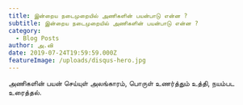 ```yaml
---
title: இன்றைய நடைமுறையில் அணிகளின் பயன்பாடு என்ன ?
subtitle: இன்றைய நடைமுறையில் அணிகளின் பயன்பாடு என்ன ?
category:
  - Blog Posts
author: அ.வி
date: 2019-07-24T19:59:59.000Z
featureImage: /uploads/disqus-hero.jpg
---
```

அணிகளின் பயன் செய்யுள் அலங்காரம், பொருள் உணர்த்தும் உத்தி, நயம்பட உரைத்தல்.